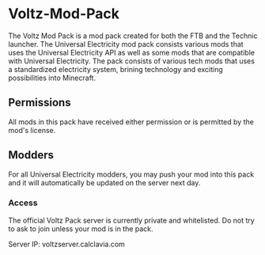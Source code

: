 Voltz-Mod-Pack
==============

The Voltz Mod Pack is a mod pack created for both the FTB and the Technic launcher. The Universal Electricity mod pack consists various mods that uses the Universal Electricity API as well as some mods that are compatible with Universal Electricity. The pack consists of various tech mods that uses a standardized electricity system, brining technology and exciting possibilities into Minecraft.

## Permissions
All mods in this pack have received either permission or is permitted by the mod's license.

## Modders
For all Universal Electricity modders, you may push your mod into this pack and it will automatically be updated on the server next day.

### Access
The official Voltz Pack server is currently private and whitelisted. Do not try to ask to join unless your mod is in the pack.

Server IP: voltzserver.calclavia.com